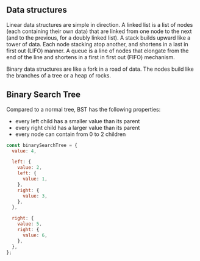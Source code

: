 ## Data structures

Linear data structures are simple in direction. A linked list is a list of nodes (each containing their own data) that are linked from one node to the next (and to the previous, for a doubly linked list). A stack builds upward like a tower of data. Each node stacking atop another, and shortens in a last in first out (LIFO) manner. A queue is a line of nodes that elongate from the end of the line and shortens in a first in first out (FIFO) mechanism.

Binary data structures are like a fork in a road of data. The nodes build like the branches of a tree or a heap of rocks.

## Binary Search Tree

Compared to a normal tree, BST has the following properties:

- every left child has a smaller value than its parent
- every right child has a larger value than its parent
- every node can contain from 0 to 2 children

```javascript
const binarySearchTree = {
  value: 4,

  left: {
    value: 2,
    left: {
      value: 1,
    },
    right: {
      value: 3,
    },
  },

  right: {
    value: 5,
    right: {
      value: 6,
    },
  },
};
```
